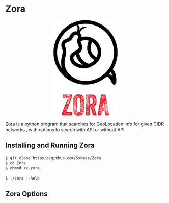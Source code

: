 # Zora

<p align="center">
  <img src="https://github.com/SxNade/Zora/blob/main/zora.png" />
</p>


Zora is a python program that searches for GeoLocation info for given CIDR networks , with options to search with API or without API


## Installing and Running Zora

```
$ git clone https://github.com/SxNade/Zora
$ cd Zora
$ chmod +x zora

$ ./zora --help
```

## Zora Options

